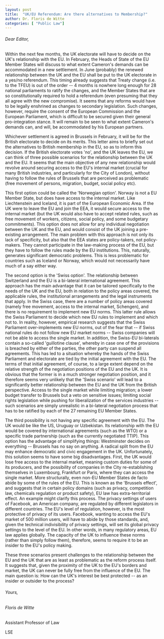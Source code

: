```yaml
---
layout: post
title:  "UK/EU Referendum: Are there alternatives to Membership?"
author: Dr. Floris de Witte
categories: [ "Public Law"]
---
```


###### Dear Editor,

Within the next few months, the UK electorate will have to decide on the UK's relationship with the EU. In February, the Heads of State of the EU Member States will discuss to what extent Cameron's demands can be accommodated in a new settlement. In June (probably) the renewed relationship between the UK and the EU shall be put to the UK electorate in a yes/no referendum. This timing already suggests that Treaty change (i.e. to the TFEU) is out of the order -- 4 months is nowhere long enough for 28 national parliaments to ratify the changes, and the Member States that are so constitutionally required to hold a referendum (even presuming that they all agree with the new compromise). It seems that any reforms would have to be legally enshrined as changes to secondary legislation. Such changes, however, require the consent of the European Commission and the European Parliament, which is difficult to be secured given their general pro-integration stance. It will remain to be seen to what extent Cameron's demands can, and will, be accommodated by his European partners.

Whichever settlement is agreed in Brussels in February, it will be for the British electorate to decide on its merits. This letter aims to briefly set out the alternatives to British membership in the EU, so as to inform this decision. If the British electorate votes 'no', and the UK leaves the EU, we can think of three possible scenarios for the relationship between the UK and the EU. It seems that the main objective of any new relationship would revolve around securing access to the EU's internal market (crucial for many British industries, and particularly for the City of London), without having to follow the rules of Brussels that are perceived as problematic (free movement of persons, migration, budget, social policy etc).

This first option could be called the 'Norwegian option'. Norway is not a EU Member State, but does have access to the internal market. Like Liechtenstein and Iceland, it is part of the European Economic Area. If the UK were to leave the EU and join the EEA, it would secure access to the internal market (but the UK would also have to accept related rules, such as free movement of workers, citizens, social policy, and some budgetary commitments). This option does not allow for any individual negotiation between the UK and the EU, and would consist of the UK joining a pre-existing arrangement. The main problem with this approach is not only its lack of specificity, but also that the EEA states are policy-takers, not policy-makers. They cannot participate in the law-making process of the EU, but they have to follow the rules made by the EU institutions. This, naturally, generates significant democratic problems. This is less problematic for countries such as Iceland or Norway, which would not necessarily have much of a say either way.

The second option is the 'Swiss option'. The relationship between Switzerland and the EU is a bi-lateral international agreement. This approach has the main advantage that it can be tailored specifically to the needs of the UK and the EU, both in relation to the policy areas covered, the applicable rules, the institutional arrangements and the legal instruments that apply. In the Swiss case, there are a number of policy areas covered (namely free movement, access to the internal market, Schengen), and there is no requirement to implement new EU norms. This latter rule allows the Swiss Parliament to decide which new EU rules to implement and which not to. In reality, however, empirical research suggests that the Swiss Parliament over-implements new EU norms, out of the fear that -- if Swiss national rules do not follow new EU market norms -- Swiss companies will not be able to access the single market. In addition, the Swiss-EU bi-laterals contain a so-called 'guillotine clause', whereby in case one of the provisions is breached by either of the parties, the other party can suspend all agreements. This has led to a situation whereby the hands of the Swiss Parliament and electorate are tied by the initial agreement with the EU. The terms of that initial agreement, of course, to a large extent depend on the relative strength of the negotiation positions of the EU and the UK. It is obvious that the former is in a much stronger negotiation position, and it therefore seems very unlikely that the 'Swiss scenario' will lead to a significantly better relationship between the EU and the UK from the British perspective. Access to the single market while limiting migration; a lower budget transfer to Brussels but a veto on sensitive issues; limiting social rights legislation while pushing for liberalization of the services industries -- such scenarios are simply unrealistic in a bi-lateral negotiation process that has to be ratified by each of the 27 remaining EU Member States.

The third possibility is not having any specific agreement with the EU. The UK would be like the US, Uruguay or Uzbekistan. Its relationship with the EU would be covered by international agreements (such as the WTO) or a specific trade partnership (such as the currently negotiated TTIP). This option has the advantage of simplifying things: Westminster decides on everything -- Brussels has no say on anything. A radical split from the EU may enhance democratic and civic engagement in the UK. Unfortunately, this solution seems to have some big disadvantages. First, the UK would lose free access to the internal market, meaning custom duties for some of its producers, and the possibility of companies in the City re-establishing themselves in Luxembourg, Frankfurt or Paris, where they can access the single market. More structurally, even non-EU Member States de facto abide by some of the rules of the EU. This is known as the 'Brussels effect', and suggests that in certain policy domains (such as privacy, competition law, chemicals regulation or product safety), EU law has extra-territorial effect. An example might clarify this process. The privacy settings of users of Facebook, an American company, are regulated by different legislators in different countries. The EU's level of regulation, however, is the most protective of privacy of its users. Facebook, wanting to access the EU's market of 500 million users, will have to abide by those standards, and, given the technical indivisibility of privacy settings, will set its global privacy settings to the level of the EU. In other words, in many regulatory areas, EU law applies globally. The capacity of the UK to influence these norms (rather than simply follow them), therefore, seems to require it to be an insider to the EU's policy making.

These three scenarios present challenges to the relationship between the EU and the UK that are as least as problematic as the reform process itself. It suggests that, given the proximity of the UK to the EU's borders and market, the UK can never be fully free from the influence of the EU. The main question is: How can the UK's interest be best protected -- as an insider or outsider to the process?

###### Yours,

###### Floris de Witte

Assistant Professor of Law

LSE
